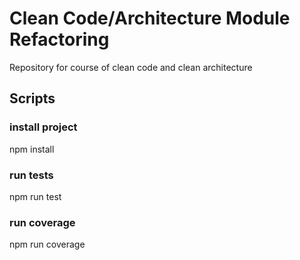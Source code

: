 # Clean Code/Architecture Module Refactoring

Repository for course of clean code and clean architecture

## Scripts

### install project
npm install 

### run tests
npm run test

### run coverage
npm run coverage
